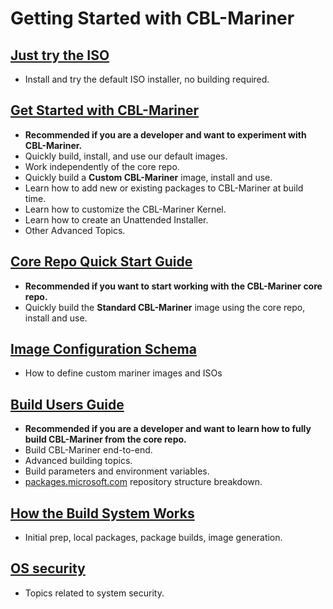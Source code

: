 # Getting Started with CBL-Mariner

## [Just try the ISO](../README.md#iso)

- Install and try the default ISO installer, no building required.

## [Get Started with CBL-Mariner](https://github.com/microsoft/CBL-MarinerTutorials)

- **Recommended if you are a developer and want to experiment with CBL-Mariner.**
- Quickly build, install, and use our default images.
- Work independently of the core repo.
- Quickly build a **Custom CBL-Mariner** image, install and use.
- Learn how to add new or existing packages to CBL-Mariner at build time.
- Learn how to customize the CBL-Mariner Kernel.
- Learn how to create an Unattended Installer.
- Other Advanced Topics.

## [Core Repo Quick Start Guide](docs/quick_start/quickstart.md)

- **Recommended if you want to start working with the CBL-Mariner core repo.**
- Quickly build the **Standard CBL-Mariner** image using the core repo, install and use.

## [Image Configuration Schema](docs/formats/imageconfig.md)

- How to define custom mariner images and ISOs

## [Build Users Guide](docs/building/building.md)

- **Recommended if you are a developer and want to learn how to fully build CBL-Mariner from the core repo.**
- Build CBL-Mariner end-to-end.
- Advanced building topics.
- Build parameters and environment variables.
- [packages.microsoft.com](packages.microsoft.com) repository structure breakdown.

## [How the Build System Works](docs/how_it_works/0_intro.md)

- Initial prep, local packages, package builds, image generation.

## [OS security](docs/security/intro.md)

- Topics related to system security.
